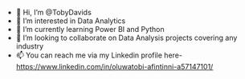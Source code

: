 - 👋 Hi, I’m @TobyDavids
- 👀 I’m interested in Data Analytics
- 🌱 I’m currently learning Power BI and Python
- 💞️ I’m looking to collaborate on Data Analysis projects covering any industry
- 📫 You can reach me via my Linkedin profile here- https://www.linkedin.com/in/oluwatobi-afintinni-a57147101/

<!---
TobyDavids/TobyDavids is a ✨ special ✨ repository because its `README.md` (this file) appears on your GitHub profile.
You can click the Preview link to take a look at your changes.
--->
